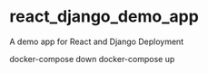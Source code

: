 # react_django_demo_app
A demo app for React and Django Deployment

docker-compose down
docker-compose up
